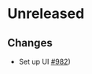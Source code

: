 # Unreleased

## Changes

- Set up UI [\#982](https://github.com/forbole/big-dipper-2.0-cosmos/issues/982))
